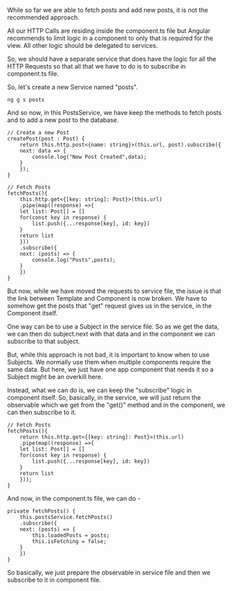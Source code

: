 While so far we are able to fetch posts and add new posts, it is not the recommended approach.

All our HTTP Calls are residing inside the component.ts file but Angular recommends to limit logic in a component to only that is required for the view. All other logic should be delegated to services.

So, we should have a separate service that does have the logic for all the HTTP Requests so that all that we have to do is to subscribe in component.ts file.

So, let's create a new Service named "posts".

    ng g s posts

And so now, in this PostsService, we have keep the methods to fetch posts and to add a new post to the database.


    // Create a new Post
    createPost(post : Post) {
        return this.http.post<{name: string}>(this.url, post).subscribe({
        next: data => {
            console.log("New Post Created",data);
        }
        });
    }

    // Fetch Posts
    fetchPosts(){
        this.http.get<{[key: string]: Post}>(this.url)
        .pipe(map((response) =>{
        let list: Post[] = []
        for(const key in response) {
            list.push({...response[key], id: key})
        }
        return list
        }))
        .subscribe({
        next: (posts) => {
            console.log("Posts",posts);
        }
        })
    }


But now, while we have moved the requests to service file, the issue is that the link between Template and Component is now broken. We have to somehow get the posts that "get" request gives us in the service, in the Component itself. 

One way can be to use a Subject in the service file. So as we get the data, we can then do subject.next with that data and in the component we can subscribe to that subject.

But, while this approach is not bad, it is important to know when to use Subjects. We normally use them when multiple components require the same data. But here, we just have one app component that needs it so a Subject might be an overkill here.

Instead, what we can do is, we can keep the "subscribe" logic in component itself. So, basically, in the service, we will just return the observable which we get from the "get()" method and in the component, we can then subscribe to it.

    // Fetch Posts
    fetchPosts(){
        return this.http.get<{[key: string]: Post}>(this.url)
        .pipe(map((response) =>{
        let list: Post[] = []
        for(const key in response) {
            list.push({...response[key], id: key})
        }
        return list
        }));
    }

And now, in the component.ts file, we can do -

    private fetchPosts() {
        this.postsService.fetchPosts()
        .subscribe({
        next: (posts) => {
            this.loadedPosts = posts;
            this.isFetching = false;
        }
        })
    }

So basically, we just prepare the observable in service file and then we subscribe to it in component file.